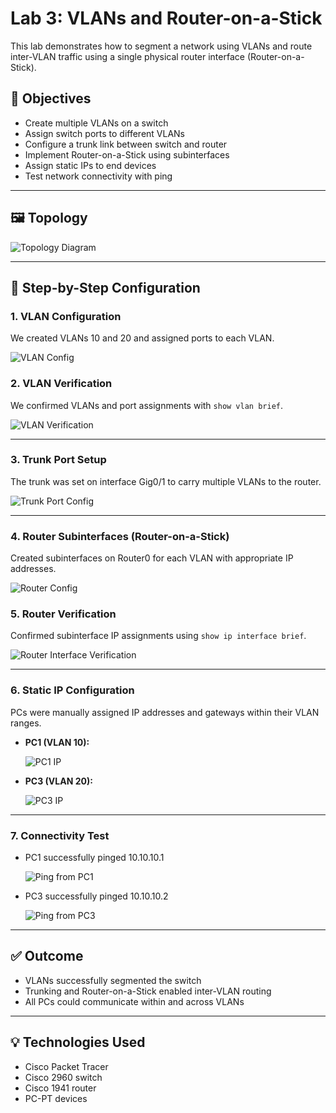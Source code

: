 # Lab 3: VLANs and Router-on-a-Stick

This lab demonstrates how to segment a network using VLANs and route inter-VLAN traffic using a single physical router interface (Router-on-a-Stick).

## 🧠 Objectives

- Create multiple VLANs on a switch
- Assign switch ports to different VLANs
- Configure a trunk link between switch and router
- Implement Router-on-a-Stick using subinterfaces
- Assign static IPs to end devices
- Test network connectivity with ping

---

## 🖼️ Topology

![Topology Diagram](screenshots/lab3-topology.png)

---

## 🔧 Step-by-Step Configuration

### 1. **VLAN Configuration**

We created VLANs 10 and 20 and assigned ports to each VLAN.

![VLAN Config](screenshots/lab3-vlan-config.png)

### 2. **VLAN Verification**

We confirmed VLANs and port assignments with `show vlan brief`.

![VLAN Verification](screenshots/lab3-vlan-verification.png)

---

### 3. **Trunk Port Setup**

The trunk was set on interface Gig0/1 to carry multiple VLANs to the router.

![Trunk Port Config](screenshots/lab3-static-trunk,png.png)

---

### 4. **Router Subinterfaces (Router-on-a-Stick)**

Created subinterfaces on Router0 for each VLAN with appropriate IP addresses.

![Router Config](screenshots/lab3-router-config.png)

### 5. **Router Verification**

Confirmed subinterface IP assignments using `show ip interface brief`.

![Router Interface Verification](screenshots/lab3-router-config-verification.png)

---

### 6. **Static IP Configuration**

PCs were manually assigned IP addresses and gateways within their VLAN ranges.

- **PC1 (VLAN 10):**

  ![PC1 IP](screenshots/lab3-static-ip-pc1.png)

- **PC3 (VLAN 20):**

  ![PC3 IP](screenshots/Lab3-static-ip-pc3.png)

---

### 7. **Connectivity Test**

- PC1 successfully pinged 10.10.10.1

  ![Ping from PC1](screenshots/lab3-ping-test-pc1.png)

- PC3 successfully pinged 10.10.10.2

  ![Ping from PC3](screenshots/lab3-ping-test-pc3.png)

---

## ✅ Outcome

- VLANs successfully segmented the switch
- Trunking and Router-on-a-Stick enabled inter-VLAN routing
- All PCs could communicate within and across VLANs

---

## 💡 Technologies Used

- Cisco Packet Tracer
- Cisco 2960 switch
- Cisco 1941 router
- PC-PT devices
